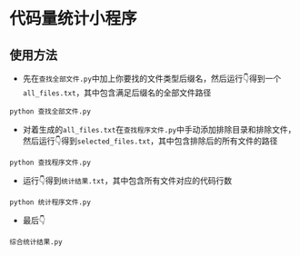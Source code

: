 # 代码量统计小程序

## 使用方法

* 先在`查找全部文件.py`中加上你要找的文件类型后缀名，然后运行👇得到一个`all_files.txt`，其中包含满足后缀名的全部文件路径

```shell
python 查找全部文件.py
```

* 对着生成的`all_files.txt`在`查找程序文件.py`中手动添加排除目录和排除文件，然后运行👇得到`selected_files.txt`，其中包含排除后的所有文件的路径

```shell
python 查找程序文件.py
```

* 运行👇得到`统计结果.txt`，其中包含所有文件对应的代码行数

```shell
python 统计程序文件.py
```

* 最后👇

```shell
综合统计结果.py
```
